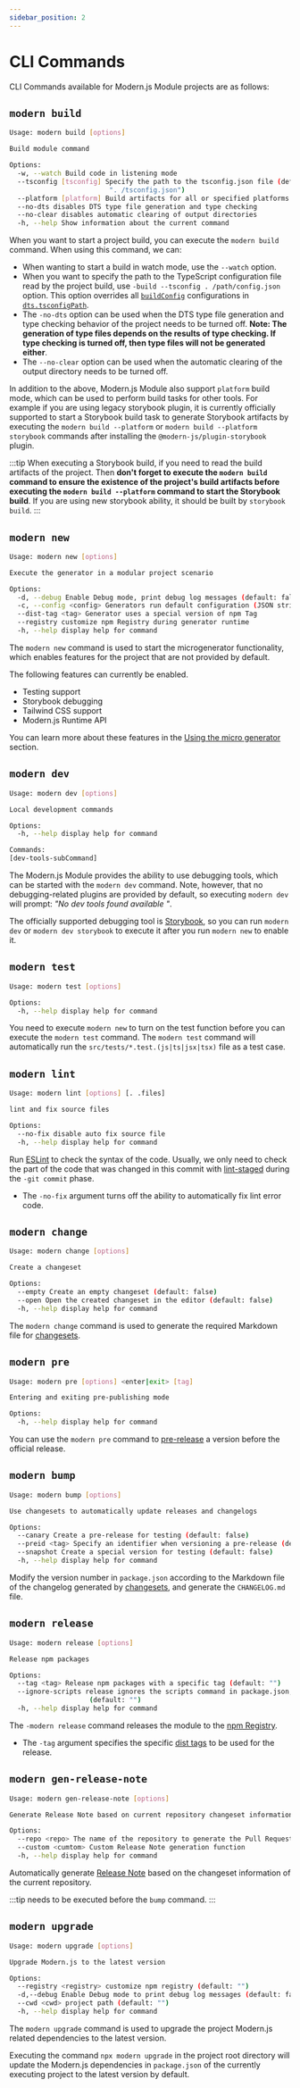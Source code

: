 ```yaml
---
sidebar_position: 2
---
```


# CLI Commands

CLI Commands available for Modern.js Module projects are as follows:

## `modern build`

```bash
Usage: modern build [options]

Build module command

Options:
  -w, --watch Build code in listening mode
  --tsconfig [tsconfig] Specify the path to the tsconfig.json file (default:
                         ". /tsconfig.json")
  --platform [platform] Build artifacts for all or specified platforms
  --no-dts disables DTS type file generation and type checking
  --no-clear disables automatic clearing of output directories
  -h, --help Show information about the current command
```

When you want to start a project build, you can execute the `modern build` command. When using this command, we can:

- When wanting to start a build in watch mode, use the `--watch` option.
- When you want to specify the path to the TypeScript configuration file read by the project build, use `-build --tsconfig . /path/config.json` option. This option overrides all [`buildConfig`](/api/config/build-config) configurations in [`dts.tsconfigPath`](/api/config/build-config).
- The `-no-dts` option can be used when the DTS type file generation and type checking behavior of the project needs to be turned off. **Note: The generation of type files depends on the results of type checking. If type checking is turned off, then type files will not be generated either**.
- The `--no-clear` option can be used when the automatic clearing of the output directory needs to be turned off.

In addition to the above, Modern.js Module also support `platform` build mode, which can be used to perform build tasks for other tools. For example if you are using legacy storybook plugin, it is currently officially supported to start a Storybook build task to generate Storybook artifacts by executing the `modern build --platform` or `modern build --platform storybook` commands after installing the `@modern-js/plugin-storybook` plugin.

:::tip
When executing a Storybook build, if you need to read the build artifacts of the project. Then **don't forget to execute the `modern build` command to ensure the existence of the project's build artifacts before executing the `modern build --platform` command to start the Storybook build**.
If you are using new storybook ability, it should be built by `storybook build`.
:::

## `modern new`

```bash
Usage: modern new [options]

Execute the generator in a modular project scenario

Options:
  -d, --debug Enable Debug mode, print debug log messages (default: false)
  -c, --config <config> Generators run default configuration (JSON string)
  --dist-tag <tag> Generator uses a special version of npm Tag
  --registry customize npm Registry during generator runtime
  -h, --help display help for command
```

The `modern new` command is used to start the microgenerator functionality, which enables features for the project that are not provided by default.

The following features can currently be enabled.

- Testing support
- Storybook debugging
- Tailwind CSS support
- Modern.js Runtime API

You can learn more about these features in the [Using the micro generator](/guide/basic/use-micro-generator) section.

## `modern dev`

```bash
Usage: modern dev [options]

Local development commands

Options:
  -h, --help display help for command

Commands:
[dev-tools-subCommand]
```

The Modern.js Module provides the ability to use debugging tools, which can be started with the `modern dev` command. Note, however, that no debugging-related plugins are provided by default, so executing `modern dev` will prompt: _"No dev tools found available "_.

The officially supported debugging tool is [Storybook](https://storybook.js.org/), so you can run `modern dev` or `modern dev storybook` to execute it after you run `modern new` to enable it.

## `modern test`

```bash
Usage: modern test [options]

Options:
  -h, --help display help for command
```

You need to execute `modern new` to turn on the test function before you can execute the `modern test` command.
The `modern test` command will automatically run the `src/tests/*.test.(js|ts|jsx|tsx)` file as a test case.

## `modern lint`

```bash
Usage: modern lint [options] [. .files]

lint and fix source files

Options:
  --no-fix disable auto fix source file
  -h, --help display help for command
```

Run [ESLint](https://eslint.org/) to check the syntax of the code. Usually, we only need to check the part of the code that was changed in this commit with [lint-staged](https://github.com/okonet/lint-staged) during the `-git commit` phase.

- The `-no-fix` argument turns off the ability to automatically fix lint error code.

## `modern change`

```bash
Usage: modern change [options]

Create a changeset

Options:
  --empty Create an empty changeset (default: false)
  --open Open the created changeset in the editor (default: false)
  -h, --help display help for command
```

The `modern change` command is used to generate the required Markdown file for [changesets](https://github.com/changesets/changesets).

## `modern pre`

```bash
Usage: modern pre [options] <enter|exit> [tag]

Entering and exiting pre-publishing mode

Options:
  -h, --help display help for command
```

You can use the `modern pre` command to [pre-release](https://github.com/atlassian/changesets/blob/main/docs/prereleases.md) a version before the official release.

## `modern bump`

```bash
Usage: modern bump [options]

Use changesets to automatically update releases and changelogs

Options:
  --canary Create a pre-release for testing (default: false)
  --preid <tag> Specify an identifier when versioning a pre-release (default: "next")
  --snapshot Create a special version for testing (default: false)
  -h, --help display help for command
```

Modify the version number in `package.json` according to the Markdown file of the changelog generated by [changesets](https://github.com/changesets/changesets), and generate the `CHANGELOG.md` file.

## `modern release`

```bash
Usage: modern release [options]

Release npm packages

Options:
  --tag <tag> Release npm packages with a specific tag (default: "")
  --ignore-scripts release ignores the scripts command in package.json, only supported in pnpm monorepo
                    (default: "")
  -h, --help display help for command
```

The `-modern release` command releases the module to the [npm Registry](https://www.npmjs.com/).

- The `-tag` argument specifies the specific [dist tags](https://docs.npmjs.com/adding-dist-tags-to-packages) to be used for the release.

## `modern gen-release-note`

```bash
Usage: modern gen-release-note [options]

Generate Release Note based on current repository changeset information

Options:
  --repo <repo> The name of the repository to generate the Pull Request link, e.g.: web-infra-dev/modern.js
  --custom <cumtom> Custom Release Note generation function
  -h, --help display help for command
```

Automatically generate [Release Note](https://en.wikipedia.org/wiki/Release_notes) based on the changeset information of the current repository.

:::tip
needs to be executed before the `bump` command.
:::

## `modern upgrade`

```bash
Usage: modern upgrade [options]

Upgrade Modern.js to the latest version

Options:
  --registry <registry> customize npm registry (default: "")
  -d,--debug Enable Debug mode to print debug log messages (default: false)
  --cwd <cwd> project path (default: "")
  -h, --help display help for command
```

The `modern upgrade` command is used to upgrade the project Modern.js related dependencies to the latest version.

Executing the command `npx modern upgrade` in the project root directory will update the Modern.js dependencies in `package.json` of the currently executing project to the latest version by default.
